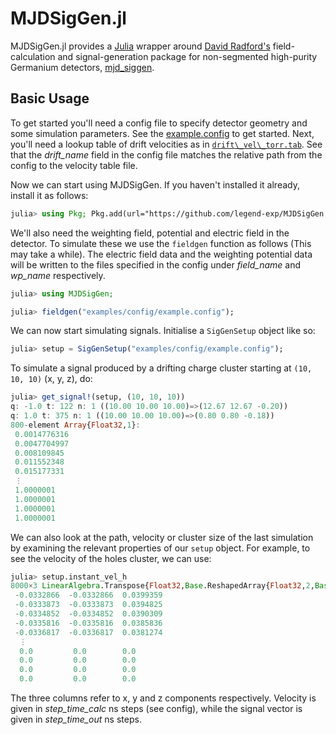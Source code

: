 # MJDSigGen.jl

MJDSigGen.jl provides a [Julia](http://julialang.org/) wrapper around
[David Radford's](http://radware.phy.ornl.gov/) field-calculation and
signal-generation package for non-segmented high-purity Germanium detectors,
[mjd_siggen](https://github.com/radforddc/icpc_siggen).

## Basic Usage

To get started you'll need a config file to specify detector geometry and some simulation parameters. See the [example.config](https://github.com/legend-exp/MJDSigGen.jl/blob/master/examples/config/example.config) to get started. Next, you'll need a lookup table of drift velocities as in [`drift\_vel\_torr.tab`](https://github.com/legend-exp/MJDSigGen.jl/blob/master/examples/config/drift_vel_tcorr.tab). See that the *drift_name* field in the config file matches the relative path from the config to the velocity table file.

Now we can start using MJDSigGen. If you haven't installed it already, install it as follows:

```julia
julia> using Pkg; Pkg.add(url="https://github.com/legend-exp/MJDSigGen.jl.git")
```

We'll also need the weighting field, potential and electric field in the detector. To simulate these we use the `fieldgen` function as follows (This may take a while). The electric field data and the weighting potential data will be written to the files specified in the config under *field_name* and *wp_name* respectively.

```julia
julia> using MJDSigGen;

julia> fieldgen("examples/config/example.config");
```

We can now start simulating signals. Initialise a `SigGenSetup` object like so:

```julia
julia> setup = SigGenSetup("examples/config/example.config");
```

To simulate a signal produced by a drifting charge cluster starting at `(10, 10, 10)` (x, y, z), do:

```julia
julia> get_signal!(setup, (10, 10, 10))
q: -1.0 t: 122 n: 1 ((10.00 10.00 10.00)=>(12.67 12.67 -0.20))
q: 1.0 t: 375 n: 1 ((10.00 10.00 10.00)=>(0.80 0.80 -0.18))
800-element Array{Float32,1}:
 0.0014776316
 0.0047704997
 0.008109845
 0.011552348
 0.015177331
 ⋮
 1.0000001
 1.0000001
 1.0000001
 1.0000001
```

We can also look at the path, velocity or cluster size of the last simulation by examining the relevant properties of our `setup` object. For example, to see the velocity of the holes cluster, we can use:

```julia
julia> setup.instant_vel_h
8000×3 LinearAlgebra.Transpose{Float32,Base.ReshapedArray{Float32,2,Base.ReinterpretArray{Float32,1,MJDSigGen.CartPoint{Float32},Array{MJDSigGen.CartPoint{Float32},1}},Tuple{}}}:
 -0.0332866  -0.0332866  0.0399359
 -0.0333873  -0.0333873  0.0394825
 -0.0334852  -0.0334852  0.0390309
 -0.0335816  -0.0335816  0.0385836
 -0.0336817  -0.0336817  0.0381274
  ⋮                      
  0.0         0.0        0.0
  0.0         0.0        0.0
  0.0         0.0        0.0
  0.0         0.0        0.0
```

The three columns refer to x, y and z components respectively. Velocity is given in *step\_time\_calc* ns steps (see config), while the signal vector is given in *step\_time\_out* ns steps.
